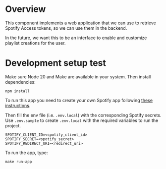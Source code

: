 # Overview

This component implements a web application that we can use to retrieve Spotify Access tokens, so we can use them in the backend.

In the future, we want this to be an interface to enable and customize playlist creations for the user.

# Development setup test

Make sure Node 20 and Make are available in your system. Then install dependencies:

```shell
npm install
```

To run this app you need to create your own Spotify app following [these instructions](https://developer.spotify.com/documentation/web-api/tutorials/getting-started#create-an-app).

Then fill the env file (i.e. `.env.local`) with the corresponding Spotify secrets. Use `.env.sample` to create `.env.local` with the required variables to run the project.

```text
SPOTIFY_CLIENT_ID=<spotify_client_id>
SPOTIFY_SECRET=<spotify_secret>
SPOTIFY_REDIRECT_URI=<redirect_uri>
```

To run the app, type:

```shell
make run-app
```
